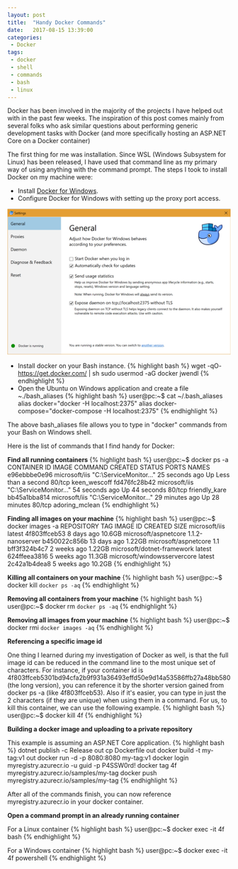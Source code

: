 ```yaml
---
layout: post
title:  "Handy Docker Commands"
date:   2017-08-15 13:39:00
categories:
 - Docker
tags:
 - docker
 - shell
 - commands
 - bash
 - linux
---
```


Docker has been involved in the majority of the projects I have helped out with in the past few weeks. The inspiration of this post comes mainly from several folks who ask similar questions about performing generic development tasks with Docker (and more specifically hosting an ASP.NET Core on a Docker container)
&shy;

The first thing for me was installation. Since WSL (Windows Subsystem for Linux) has been released, I have used that command line as my primary way of using anything with the command prompt. The steps I took to install Docker on my machine were:

* Install [Docker for Windows](https://docs.docker.com/docker-for-windows/install/).
* Configure Docker for Windows with setting up the proxy port access.

![Docker for Windows Settings](/images/docker-settings.png)

* Install docker on your Bash instance.
{% highlight bash %}
wget -qO- https://get.docker.com/ | sh
sudo usermod -aG docker jwendl
{% endhighlight %}
* Open the Ubuntu on Windows application and create a file ~./bash_aliases
{% highlight bash %}
user@pc:~$ cat ~/.bash_aliases
alias docker="docker -H localhost:2375"
alias docker-compose="docker-compose -H localhost:2375"
{% endhighlight %}

The above bash_aliases file allows you to type in "docker" commands from your Bash on Windows shell.

Here is the list of commands that I find handy for Docker:

**Find all running containers**
{% highlight bash %}
user@pc:~$ docker ps -a
CONTAINER ID        IMAGE               COMMAND                   CREATED             STATUS                  PORTS               NAMES
e96ebbbe0e96        microsoft/iis       "C:\\ServiceMonitor..."   25 seconds ago      Up Less than a second   80/tcp              keen_wescoff
fd476fc28b42        microsoft/iis       "C:\\ServiceMonitor..."   54 seconds ago      Up 44 seconds           80/tcp              friendly_kare
bb45a1bba814        microsoft/iis       "C:\\ServiceMonitor..."   29 minutes ago      Up 28 minutes           80/tcp              adoring_mclean
{% endhighlight %}

**Finding all images on your machine**
{% highlight bash %}
user@pc:~$ docker images -a
REPOSITORY                                                      TAG                 IMAGE ID            CREATED             SIZE
microsoft/iis                                                   latest              4f803ffceb53        8 days ago          10.6GB
microsoft/aspnetcore                                            1.1.2-nanoserver    b450022c856b        13 days ago         1.22GB
microsoft/aspnetcore                                            1.1                 bff3f324b4c7        2 weeks ago         1.22GB
microsoft/dotnet-framework                                      latest              624ffeea3816        5 weeks ago         11.3GB
microsoft/windowsservercore                                     latest              2c42a1b4dea8        5 weeks ago         10.2GB
{% endhighlight %}

**Killing all containers on your machine**
{% highlight bash %}
user@pc:~$ docker kill `docker ps -aq`
{% endhighlight %}

**Removing all containers from your machine**
{% highlight bash %}
user@pc:~$ docker rm `docker ps -aq`
{% endhighlight %}

**Removing all images from your machine**
{% highlight bash %}
user@pc:~$ docker rmi `docker images -aq`
{% endhighlight %}

**Referencing a specific image id**

One thing I learned during my investigation of Docker as well, is that the full image id can be reduced in the command line to the most unique set of characters. 
For instance, if your container id is 4f803ffceb5301bd94cfa2b9f931a36493effd50e9d14a53586ffb27a48bb580 (the long version), you can reference it by the shorter version gained from docker ps -a (like 4f803ffceb53). Also if it's easier, you can type in just the 2 characters (if they are unique) when using them in a command. For us, to kill this container, we can use the following example.
{% highlight bash %}
user@pc:~$ docker kill 4f
{% endhighlight %}

**Building a docker image and uploading to a private repository**

This example is assuming an ASP.NET Core application.
{% highlight bash %}
dotnet publish -c Release out
cp Dockerfile out
docker build -t my-tag:v1 out
docker run -d -p 8080:8080 my-tag:v1
docker login myregistry.azurecr.io -u guid -p P4SSW0rd!
docker tag 4f myregistry.azurecr.io/samples/my-tag
docker push myregistry.azurecr.io/samples/my-tag
{% endhighlight %}

After all of the commands finish, you can now reference myregistry.azurecr.io in your docker container.

**Open a command prompt in an already running container**

For a Linux container
{% highlight bash %}
user@pc:~$ docker exec -it 4f bash
{% endhighlight %}

For a Windows container
{% highlight bash %}
user@pc:~$ docker exec -it 4f powershell
{% endhighlight %}
